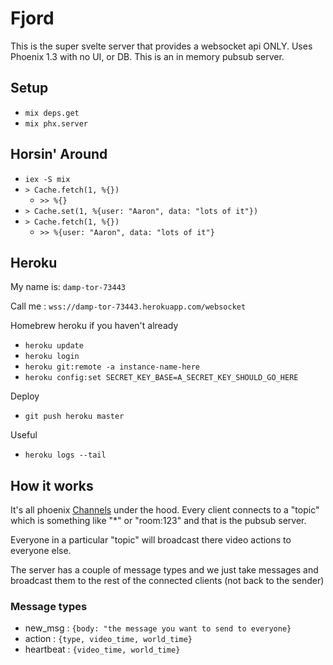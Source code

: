 # Fjord

This is the super svelte server that provides a websocket api ONLY.
Uses Phoenix 1.3 with no UI, or DB.
This is an in memory pubsub server.


## Setup

* `mix deps.get`
* `mix phx.server`


## Horsin' Around

* `iex -S mix`
* `> Cache.fetch(1, %{})`
  * `>> %{}`
* `> Cache.set(1, %{user: "Aaron", data: "lots of it"})`
* `> Cache.fetch(1, %{})`
  * `>> %{user: "Aaron", data: "lots of it"}`


## Heroku

My name is: `damp-tor-73443`


Call me : `wss://damp-tor-73443.herokuapp.com/websocket`


Homebrew heroku if you haven't already

* `heroku update`
* `heroku login`
* `heroku git:remote -a instance-name-here`
* `heroku config:set SECRET_KEY_BASE=A_SECRET_KEY_SHOULD_GO_HERE`

Deploy

* `git push heroku master`

Useful

* `heroku logs --tail`

## How it works

It's all phoenix [Channels](https://hexdocs.pm/phoenix/channels.html) under the hood.
Every client connects to a "topic" which is something like "*" or "room:123" and that is the pubsub server.

Everyone in a particular "topic" will broadcast there video actions to everyone else.

The server has a couple of message types and we just take messages and broadcast them to the rest of the connected clients (not back to the sender)


### Message types

* new_msg    : `{body: "the message you want to send to everyone}`
* action     : `{type, video_time, world_time}`
* heartbeat  : `{video_time, world_time}`
